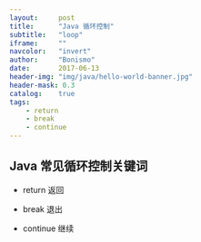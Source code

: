 ```yaml
---
layout:     post
title:      "Java 循环控制"
subtitle:   "loop"
iframe:     ""
navcolor:   "invert"
author:     "Bonismo"
date:       2017-06-13
header-img: "img/java/hello-world-banner.jpg"
header-mask: 0.3
catalog:    true
tags:
    - return
    - break
    - continue
---
```


## Java 常见循环控制关键词

- return 返回

- break 退出

- continue 继续


